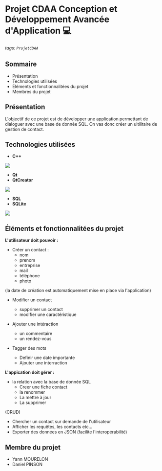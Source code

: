 # Projet CDAA Conception et Développement Avancée d'Application 💻

###### tags: `ProjetCDAA`

## Sommaire

- Présentation
- Technologies utilisées
- Éléments et fonctionnalitées du projet
- Membres du projet

## Présentation

L'objectif de ce projet est de développer une application permettant de dialoguer avec une base de donnée SQL. On vas donc créer un ultilitaire de gestion de contact.

## Technologies utilisées

- **C++**

![](https://upload.wikimedia.org/wikipedia/commons/1/18/ISO_C%2B%2B_Logo.svg)
- **Qt**
- **QtCreator**

![](https://upload.wikimedia.org/wikipedia/fr/3/32/Qt_Creator_Icon_Web.png)
- **SQL**
- **SQLite**

![](https://upload.wikimedia.org/wikipedia/commons/thumb/3/38/SQLite370.svg/1200px-SQLite370.svg.png)

## Éléments et fonctionnalitées du projet

**L'utilisateur doit pouvoir :**

- Créer un contact :
    - nom
    - prenom
    - entreprise
    - mail
    - téléphone
    - photo

(la date de création est automatiquement mise en place via l'application)

- Modifier un contact
    - supprimer un contact
    - modifier une caractéristique
- Ajouter une intéraction
    - un commentaire
    - un rendez-vous

- Tagger des mots
    - Definir une date importante
    - Ajouter une interraction

**L'appication doit gérer :**

- la relation avec la base de donnée SQL
    - Creer une fiche contact
    - la renommer
    - La mettre à jour
    - La supprimer

(CRUD)

- Chercher un contact sur demande de l'utilisateur
- Afficher les requêtes, les contacts etc...
- Exporter des données en JSON (facilite l'interopérabilité)

## Membre du projet

- Yann MOURELON
- Daniel PINSON